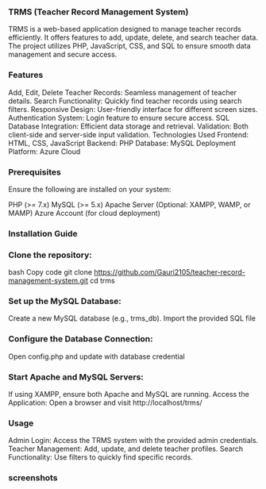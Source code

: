 ### TRMS (Teacher Record Management System)
TRMS is a web-based application designed to manage teacher records efficiently. It offers features to add, update, delete, and search teacher data. The project utilizes PHP, JavaScript, CSS, and SQL to ensure smooth data management and secure access.

### Features
Add, Edit, Delete Teacher Records: Seamless management of teacher details.
Search Functionality: Quickly find teacher records using search filters.
Responsive Design: User-friendly interface for different screen sizes.
Authentication System: Login feature to ensure secure access.
SQL Database Integration: Efficient data storage and retrieval.
Validation: Both client-side and server-side input validation.
Technologies Used
Frontend: HTML, CSS, JavaScript
Backend: PHP
Database: MySQL
Deployment Platform: Azure Cloud
### Prerequisites
Ensure the following are installed on your system:

PHP (>= 7.x)
MySQL (>= 5.x)
Apache Server (Optional: XAMPP, WAMP, or MAMP)
Azure Account (for cloud deployment)
### Installation Guide
### Clone the repository:

bash
Copy code
git clone https://github.com/Gauri2105/teacher-record-management-system.git
cd trms

### Set up the MySQL Database:

Create a new MySQL database (e.g., trms_db).
Import the provided SQL file

### Configure the Database Connection:
Open config.php and update with database credential

### Start Apache and MySQL Servers:

If using XAMPP, ensure both Apache and MySQL are running.
Access the Application:
Open a browser and visit
http://localhost/trms/

### Usage
Admin Login: Access the TRMS system with the provided admin credentials.
Teacher Management: Add, update, and delete teacher profiles.
Search Functionality: Use filters to quickly find specific records.

### screenshots


